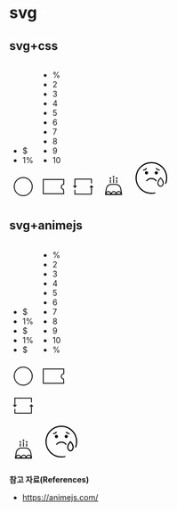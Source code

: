 # svg

## svg+css
<div class="css">
  <div class="cash">
    <div class="cash__group">
      <ul class="cash__list">
        <li class="cash__item">$</li>
        <li class="cash__item">1%</li>
      </ul>
    </div>
    <svg xmlns="http://www.w3.org/2000/svg" width="50" height="50" viewBox="0 0 50 50">
      <g fill="none" fill-rule="evenodd">
        <g stroke="#000" stroke-width="1.5">
          <g transform="translate(-32 -208) translate(29 208) translate(3)">
            <circle cx="25" cy="25" r="16.214"/>
          </g>
        </g>
      </g>
    </svg>
  </div>

  <div class="coupon">
    <div class="coupon__group">
      <ul class="coupon__list">
        <li class="coupon__item">%</li>
        <li class="coupon__item">2</li>
        <li class="coupon__item">3</li>
        <li class="coupon__item">4</li>
        <li class="coupon__item">5</li>
        <li class="coupon__item">6</li>
        <li class="coupon__item">7</li>
        <li class="coupon__item">8</li>
        <li class="coupon__item">9</li>
        <li class="coupon__item">10</li>
      </ul>
    </div>
    <svg xmlns="http://www.w3.org/2000/svg" width="50" height="50" viewBox="0 0 50 50">
      <g fill="none" fill-rule="evenodd">
        <g>
          <path stroke="#000" stroke-width="1.5" d="M37.643.75v8.384c-1.184.13-2.184.594-2.933 1.264-.97.868-1.531 2.089-1.531 3.441 0 1.317.533 2.509 1.396 3.372.703.703 1.625 1.188 2.655 1.343h0l.374 7.482H.75V.75h36.893z" transform="translate(-114 -208) translate(111 208) translate(3) translate(6.25 11.607)"/>
        </g>
      </g>
    </svg>
  </div>

  <svg xmlns="http://www.w3.org/2000/svg" width="50" height="50" viewBox="0 0 50 50">
    <g class="icon-re" fill="none" fill-rule="evenodd">
      <g stroke="#000" stroke-width="1.5">
        <g>
          <path d="M32.58 7.566L32.58 0 2.818 0 2.818 14.881" transform="translate(-196 -208) translate(193 208) translate(3) translate(7.124 11.607)"/>
          <path d="M5.637 14.723L2.818 11.905 0 14.723" transform="translate(-196 -208) translate(193 208) translate(3) translate(7.124 11.607) rotate(-180 2.818 13.314)"/>
        </g>
        <g>
          <path d="M32.58 7.566L32.58 0 2.818 0 2.818 14.881" transform="translate(-196 -208) translate(193 208) translate(3) translate(7.124 11.607) rotate(180 17.7 13.393)"/>
          <path d="M5.637 14.723L2.818 11.905 0 14.723" transform="translate(-196 -208) translate(193 208) translate(3) translate(7.124 11.607) rotate(180 17.7 13.393) rotate(-180 2.818 13.314)"/>
        </g>
      </g>
    </g>
  </svg>

  <svg xmlns="http://www.w3.org/2000/svg" width="50" height="50" viewBox="0 0 50 50">
    <g fill="none" fill-rule="evenodd">
      <g stroke="#000" stroke-width="1.5">
        <path d="M19.275.75c2.276 0 4.383.828 6.01 2.218 1.626 1.39 2.772 3.343 3.127 5.591h0l1.623 10.294H.878L2.5 8.56c.354-2.248 1.5-4.2 3.127-5.59C7.255 1.578 9.362.75 11.638.75h0z" transform="translate(-278 -208) translate(275 208) translate(3) translate(9.99 20.129)"/>
        <g>
          <path d="M4.464 0C6.93 0 8.93 2.398 8.93 5.357h0H0C0 2.398 1.999 0 4.464 0zm18.75 0c2.466 0 4.465 2.398 4.465 5.357h0-8.929C18.75 2.398 20.749 0 23.214 0zm-8.928 0c2.465 0 4.464 2.398 4.464 5.357h0-8.929c0-2.959 2-5.357 4.465-5.357z" transform="translate(-278 -208) translate(275 208) translate(3) translate(9.99 20.129) translate(1.617 13.532)"/>
        </g>
      </g>
      <g transform="translate(-278 -208) translate(275 208) translate(3) translate(18.284 5.804)">
        <path stroke="#000" stroke-width="1.5" d="M1.433 12.817L1.433 7.154M7.163 12.817L7.163 4.292M12.893 12.817L12.893 7.154"/>
        <ellipse class="icon-birth1" cx="1.433" cy="4.292" fill="#000" rx="1.433" ry="1.431" transform="matrix(1 0 0 -1 0 8.585)"/>
        <ellipse class="icon-birth2" cx="7.163" cy="1.431" fill="#000" rx="1.433" ry="1.431" transform="matrix(1 0 0 -1 0 2.862)"/>
        <ellipse class="icon-birth3" cx="12.893" cy="4.292" fill="#000" rx="1.433" ry="1.431" transform="matrix(1 0 0 -1 0 8.585)"/>
      </g>
    </g>
  </svg>

  <svg xmlns="http://www.w3.org/2000/svg" width="80" height="80" viewBox="0 0 80 80">
    <g fill="none" fill-rule="evenodd">
      <g class="icon-tear">
        <path stroke="#000" stroke-width="2" d="M50.05 46.508c0 3.977-2.68 7.201-5.985 7.201-3.306 0-5.985-3.224-5.985-7.202 0-5.538 5.985-11.335 5.985-11.335s5.986 5.797 5.986 11.336z" transform="translate(-140 -170) translate(10 170) translate(130) translate(12 12)"/>
      </g>
      <path stroke="#000" stroke-width="2" d="M34.646 54.153c-2.267.604-4.649.926-7.106.926C12.33 55.079 0 42.749 0 27.539 0 12.329 12.33 0 27.54 0c15.209 0 27.539 12.329 27.539 27.539 0 3.684-.724 7.2-2.037 10.413" transform="translate(-140 -170) translate(10 170) translate(130) translate(12 12)"/>
      <path fill="#000" d="M21.574 18.373c0 1.583-1.283 2.865-2.866 2.865-1.582 0-2.865-1.282-2.865-2.865 0-1.582 1.283-2.865 2.865-2.865 1.583 0 2.866 1.283 2.866 2.865M39.236 18.373c0 1.583-1.283 2.865-2.865 2.865-1.583 0-2.866-1.282-2.866-2.865 0-1.582 1.283-2.865 2.866-2.865 1.582 0 2.865 1.283 2.865 2.865" transform="translate(-140 -170) translate(10 170) translate(130) translate(12 12)"/>
      <path stroke="#000" stroke-width="2" d="M36.371 32.993s-3.029-4.428-8.826-4.428c-5.797 0-8.826 4.428-8.826 4.428M19.002 10.073s-2.549 3.104-6.318 3.436M36.077 10.073s2.55 3.104 6.318 3.436" transform="translate(-140 -170) translate(10 170) translate(130) translate(12 12)"/>
    </g>
  </svg>
</div>

## svg+animejs
<div class="animejs">
  <div class="cash">
    <div class="cash__group">
      <ul class="cash__list">
        <li class="cash__item">$</li>
        <li class="cash__item">1%</li>
        <li class="cash__item">$</li>
        <li class="cash__item">1%</li>
        <li class="cash__item">$</li>
      </ul>
    </div>
    <svg xmlns="http://www.w3.org/2000/svg" width="50" height="50" viewBox="0 0 50 50">
      <g fill="none" fill-rule="evenodd">
        <g stroke="#000" stroke-width="1.5">
          <g transform="translate(-32 -208) translate(29 208) translate(3)">
            <circle cx="25" cy="25" r="16.214"/>
          </g>
        </g>
      </g>
    </svg>
  </div>

  <div class="coupon">
    <div class="coupon__group">
      <ul class="coupon__list">
        <li class="coupon__item">%</li>
        <li class="coupon__item">2</li>
        <li class="coupon__item">3</li>
        <li class="coupon__item">4</li>
        <li class="coupon__item">5</li>
        <li class="coupon__item">6</li>
        <li class="coupon__item">7</li>
        <li class="coupon__item">8</li>
        <li class="coupon__item">9</li>
        <li class="coupon__item">10</li>
        <li class="coupon__item">%</li>
      </ul>
    </div>
    <svg xmlns="http://www.w3.org/2000/svg" width="50" height="50" viewBox="0 0 50 50">
      <g fill="none" fill-rule="evenodd">
        <g>
          <path stroke="#000" stroke-width="1.5" d="M37.643.75v8.384c-1.184.13-2.184.594-2.933 1.264-.97.868-1.531 2.089-1.531 3.441 0 1.317.533 2.509 1.396 3.372.703.703 1.625 1.188 2.655 1.343h0l.374 7.482H.75V.75h36.893z" transform="translate(-114 -208) translate(111 208) translate(3) translate(6.25 11.607)"/>
        </g>
      </g>
    </svg>
  </div>

  <div class="icon-re">
    <svg xmlns="http://www.w3.org/2000/svg" width="50" height="50" viewBox="0 0 50 50">
      <g fill="none" fill-rule="evenodd">
        <g stroke="#000" stroke-width="1.5">
          <g>
            <path d="M32.58 7.566L32.58 0 2.818 0 2.818 14.881" transform="translate(-196 -208) translate(193 208) translate(3) translate(7.124 11.607)"/>
            <path d="M5.637 14.723L2.818 11.905 0 14.723" transform="translate(-196 -208) translate(193 208) translate(3) translate(7.124 11.607) rotate(-180 2.818 13.314)"/>
          </g>
          <g>
            <path d="M32.58 7.566L32.58 0 2.818 0 2.818 14.881" transform="translate(-196 -208) translate(193 208) translate(3) translate(7.124 11.607) rotate(180 17.7 13.393)"/>
            <path d="M5.637 14.723L2.818 11.905 0 14.723" transform="translate(-196 -208) translate(193 208) translate(3) translate(7.124 11.607) rotate(180 17.7 13.393) rotate(-180 2.818 13.314)"/>
          </g>
        </g>
      </g>
    </svg>
  </div>

  <svg xmlns="http://www.w3.org/2000/svg" width="50" height="50" viewBox="0 0 50 50">
    <g fill="none" fill-rule="evenodd">
      <g stroke="#000" stroke-width="1.5">
        <path d="M19.275.75c2.276 0 4.383.828 6.01 2.218 1.626 1.39 2.772 3.343 3.127 5.591h0l1.623 10.294H.878L2.5 8.56c.354-2.248 1.5-4.2 3.127-5.59C7.255 1.578 9.362.75 11.638.75h0z" transform="translate(-278 -208) translate(275 208) translate(3) translate(9.99 20.129)"/>
        <g>
          <path d="M4.464 0C6.93 0 8.93 2.398 8.93 5.357h0H0C0 2.398 1.999 0 4.464 0zm18.75 0c2.466 0 4.465 2.398 4.465 5.357h0-8.929C18.75 2.398 20.749 0 23.214 0zm-8.928 0c2.465 0 4.464 2.398 4.464 5.357h0-8.929c0-2.959 2-5.357 4.465-5.357z" transform="translate(-278 -208) translate(275 208) translate(3) translate(9.99 20.129) translate(1.617 13.532)"/>
        </g>
      </g>
      <g class="icon-birth" transform="translate(-278 -208) translate(275 208) translate(3) translate(18.284 5.804)">
        <path stroke="#000" stroke-width="1.5" d="M1.433 12.817L1.433 7.154M7.163 12.817L7.163 4.292M12.893 12.817L12.893 7.154"/>
        <ellipse cx="1.433" cy="4.292" fill="#000" rx="1.433" ry="1.431" transform="matrix(1 0 0 -1 0 8.585)"/>
        <ellipse cx="7.163" cy="1.431" fill="#000" rx="1.433" ry="1.431" transform="matrix(1 0 0 -1 0 2.862)"/>
        <ellipse cx="12.893" cy="4.292" fill="#000" rx="1.433" ry="1.431" transform="matrix(1 0 0 -1 0 8.585)"/>
      </g>
    </g>
  </svg>

  <svg xmlns="http://www.w3.org/2000/svg" width="80" height="80" viewBox="0 0 80 80">
    <g fill="none" fill-rule="evenodd">
      <g class="icon-tear" cx="100" cy="100">
        <path stroke="#000" stroke-width="2" d="m 60.798656,49.645357 c 0,3.453535 -2.161767,6.253183 -4.827677,6.253183 -2.666718,0 -4.827678,-2.799648 -4.827678,-6.254051 0,-4.809072 4.827678,-9.843053 4.827678,-9.843053 0,0 4.828484,5.033981 4.828484,9.843921 z"/>
      </g>
      <path stroke="#000" stroke-width="2" d="M34.646 54.153c-2.267.604-4.649.926-7.106.926C12.33 55.079 0 42.749 0 27.539 0 12.329 12.33 0 27.54 0c15.209 0 27.539 12.329 27.539 27.539 0 3.684-.724 7.2-2.037 10.413" transform="translate(-140 -170) translate(10 170) translate(130) translate(12 12)"/>
      <path fill="#000" d="M21.574 18.373c0 1.583-1.283 2.865-2.866 2.865-1.582 0-2.865-1.282-2.865-2.865 0-1.582 1.283-2.865 2.865-2.865 1.583 0 2.866 1.283 2.866 2.865M39.236 18.373c0 1.583-1.283 2.865-2.865 2.865-1.583 0-2.866-1.282-2.866-2.865 0-1.582 1.283-2.865 2.866-2.865 1.582 0 2.865 1.283 2.865 2.865" transform="translate(-140 -170) translate(10 170) translate(130) translate(12 12)"/>
      <path stroke="#000" stroke-width="2" d="M36.371 32.993s-3.029-4.428-8.826-4.428c-5.797 0-8.826 4.428-8.826 4.428M19.002 10.073s-2.549 3.104-6.318 3.436M36.077 10.073s2.55 3.104 6.318 3.436" transform="translate(-140 -170) translate(10 170) translate(130) translate(12 12)"/>
    </g>
  </svg>
</div>

**참고 자료(References)**
* <https://animejs.com/>

<script>
import anime from 'animejs/lib/anime.es.js';
export default {
  name: 'svg',
  mounted() {
    this.cash();
    this.coupon();
    this.re();
    this.birth();
    this.tear();
  },
  methods: {
    cash() {
      const cashList = '.animejs .cash__list';
      const cashItemsClone = (e) => {
        const element = document.querySelector(e);
        const items = element.childNodes;
        Array.prototype.forEach.call(items, (item) => {
          let itemsClone = item.cloneNode(true);
          element.appendChild(itemsClone);
        });
      };
      cashItemsClone(cashList);
    },
    coupon() {
      const couponList = '.animejs .coupon__list';
      const couponItemsClone = (e) => {
        const element = document.querySelector(e);
        const items = element.childNodes;
        Array.prototype.forEach.call(items, (item) => {
          let itemsClone = item.cloneNode(true);
          element.appendChild(itemsClone);
        });
      };
      couponItemsClone(couponList);
      // const couponPos = [
      //   { translateY: 0 },
      //   { translateY: -23 },
      //   { translateY: -46 },
      //   { translateY: -69 },
      //   { translateY: -92 },
      //   { translateY: -115 },
      //   { translateY: -138 },
      //   { translateY: -161 },
      //   { translateY: -184 },
      //   { translateY: -207 },
      //   { translateY: -230 },
      //   { translateY: -253 },
      //   { translateY: -276 },
      //   { translateY: -299 },
      //   { translateY: -322 },
      //   { translateY: -345 },
      //   { translateY: -368 },
      //   { translateY: -391 },
      //   { translateY: -414 },
      //   { translateY: -437 },
      //   { translateY: -460 },
      //   { translateY: -483 },
      // ];
      // anime({
      //   targets: couponList,
      //   duration: 1500,
      //   loop: true,
      //   easing: 'cubicBezier(0, 0.63, 1, 1)',
      //   endDelay: 2000,
      //   keyframes: couponPos,
      // });
    },
    re() {
      anime({
        targets: '.animejs .icon-re',
        rotate: -180,
        duration: 1000,
        loop: true,
        easing: 'easeInExpo',
        endDelay: 2000,
      });
    },
    birth() {
      anime({
        targets: '.animejs .icon-birth ellipse',
        cy: (e) => {
          return Number(e.cy.animVal.valueAsString) + 1;
        },
        duration: 100,
        loop: true,
        easing: (el, i, total) => {
          return (t) => {
            return Math.pow(Math.sin(t * (i + 1)), total);
          }
        },
      });
    },
    tear() {
      anime({
        targets: '.animejs .icon-tear path',
        d: 'm 62.05,58.602118 c 0,3.977 -2.68,7.201 -5.985,7.201 -3.306,0 -5.985,-3.224 -5.985,-7.202 0,-5.538 5.985,-11.335 5.985,-11.335 0,0 5.986,5.797 5.986,11.336 z',
        duration: 500,
        endDelay: 200,
        loop: true,
        easing: 'easeInOutBack',
      });
    }
  }
}
</script>
<style lang="less">
  @couponTranslateZ: translateZ(33px);
  .css {
    .cash {
      display: inline-block;
      position: relative;

      &__group {
        position: absolute;
        top: 10px;
        left: 10px;
        width: 30px;
        height: 30px;
        overflow: hidden;
      }

      &__list {
        animation: anime-cash 3s cubic-bezier(0.6, 0.48, 0.59, 0.94) infinite;
        transform-style: preserve-3d;
        position: absolute;
        top: 0;
        left: 0;
        border-radius: 50%;
        width: 30px;
        height: 30px;
        margin: 0;
        padding: 0;
        background-color: #fff;
        list-style: none;
        user-select: none;
      }

      &__item {
        position: absolute;
        top: 0;
        left: 0;
        width: 30px;
        height: 30px;
        text-align: center;

        &:nth-child(1) {
          transform: rotateX(0) translateZ(32px);
        }
        &:nth-child(2) {
          transform: rotateX(180deg) translateZ(32px);
        }
      }
    }

    .coupon {
      display: inline-block;
      position: relative;

      &__group {
        position: absolute;
        top: 14px;
        left: 8px;
        width: 30px;
        height: 23px;
        overflow: hidden;
      }

      &__list {
        animation: anime-coupon 3s cubic-bezier(0, 0.63, 1, 1) infinite;
        /* transform-style: preserve-3d; */
        position: absolute;
        top: 0;
        left: 0;
        width: 30px;
        height: 23px;
        margin: 0;
        padding: 0;
        background-color: #fff;
        list-style: none;
        user-select: none;
      }

      &__item {
        position: absolute;
        top: 0;
        left: 0;
        width: 33px;
        height: 23px;
        color: #000;
        font-size: 18px;
        font-family: Gotham-Medium, Gotham;
        line-height: 21px;
        text-align: center;

        &:nth-child(1) {
          transform: rotateX(0) @couponTranslateZ;
        }
        &:nth-child(2) {
          transform: rotateX(36deg) @couponTranslateZ;
        }
        &:nth-child(3) {
          transform: rotateX(72deg) @couponTranslateZ;
        }
        &:nth-child(4) {
          transform: rotateX(108deg) @couponTranslateZ;
        }
        &:nth-child(5) {
          transform: rotateX(144deg) @couponTranslateZ;
        }
        &:nth-child(6) {
          transform: rotateX(180deg) @couponTranslateZ;
        }
        &:nth-child(7) {
          transform: rotateX(216deg) @couponTranslateZ;
        }
        &:nth-child(8) {
          transform: rotateX(252deg) @couponTranslateZ;
        }
        &:nth-child(9) {
          transform: rotateX(288deg) @couponTranslateZ;
        }
        &:nth-child(10) {
          transform: rotateX(324deg) @couponTranslateZ;
        }
      }
    }

    .icon-re {
      animation: anime-re 2s cubic-bezier(0.57, 0, 0.75, 0.72) infinite;
      transform-origin: center;
    }

    .icon-birth1 {
      animation: anime-birth-up .1s ease infinite;
    }
    .icon-birth2 {
      animation: anime-birth-down .1s ease infinite;
    }
    .icon-birth3 {
      animation: anime-birth-up .1s ease infinite;
    }

    .icon-tear {
      animation: anime-tear .7s ease-in infinite;
      transform-origin: top;
    }
  }

  @keyframes anime-cash {
    0%, 55% {
      transform: rotateX(0deg);
    }
    60% {
      transform: rotateX(-180deg);
    }
    80% {
      transform: rotateX(-505deg);
    }
    90% {
      transform: rotateX(-535deg);
    }
    100% {
      transform: rotateX(-540deg);
    }
  }

  @keyframes anime-coupon {
    0%, 45% {
      transform: rotateX(0deg);
    }
    70%{
      transform: rotateX(-1380deg);
    }
    80%{
      transform: rotateX(-1420deg);
    }
    90%{
      transform: rotateX(-1435deg);
    }
    100% {
      transform: rotateX(-1440deg);
    }
  }

  @keyframes anime-re {
    from, 80% {
      transform: rotate(0deg);
    }
    to {
      transform: rotate(-180deg);
    }
  }

  @keyframes anime-birth-up {
    from {
      transform: translateY(-1px);
    }
    to {
      transform: translateY(0);
    }
  }

  @keyframes anime-birth-down {
    from {
      transform: translateY(1px);
    }
    to {
      transform: translateY(0);
    }
  }

  @keyframes anime-tear {
    from {
      transform: scale(.8) translate(4px, 2px);
    }
    85%, to {
      transform: scale(1) translate(0, 0);
    }
  }

  .animejs {
    .cash {
      display: inline-block;
      position: relative;

      &__group {
        position: absolute;
        top: 10px;
        left: 10px;
        border-radius: 50%;
        width: 30px;
        height: 30px;
        overflow: hidden;
      }

      &__list {
        animation: animejs-cash 4s cubic-bezier(0.6, 0.48, 0.59, 0.94) infinite;
        position: absolute;
        top: 0;
        left: 0;
        border-radius: 50%;
        width: 30px;
        height: 30px;
        margin: 0;
        padding: 0;
        background-color: #fff;
        list-style: none;
        user-select: none;
      }

      &__item {
        position: absolute;
        top: 0;
        left: 0;
        width: 30px;
        height: 30px;
        text-align: center;

        .cash-loop(10);
        .cash-loop(@n, @i: 1) when (@i =< @n) {
          &:nth-child(@{i}) {
            transform: translateY(0px + ((@i - 1) * 30));
          }
          .cash-loop(@n, (@i + 1));
        }
      }
    }

    .coupon {
      display: inline-block;
      position: relative;

      &__group {
        position: absolute;
        top: 14px;
        left: 8px;
        width: 30px;
        height: 23px;
        overflow: hidden;
      }

      &__list {
        animation: animejs-coupon 3s cubic-bezier(0, 0.63, 1, 1) infinite;
        position: absolute;
        top: 0;
        left: 0;
        width: 30px;
        height: 23px;
        margin: 0;
        padding: 0;
        background-color: #fff;
        list-style: none;
        user-select: none;
      }

      &__item {
        position: absolute;
        top: 0;
        left: 0;
        width: 33px;
        height: 23px;
        color: #000;
        font-size: 18px;
        font-family: Gotham-Medium, Gotham;
        line-height: 21px;
        text-align: center;

        .coupon-loop(22);
        .coupon-loop(@n, @i: 1) when (@i =< @n) {
          &:nth-child(@{i}) {
            transform: translateY(0px + ((@i - 1) * 23));
          }
          .coupon-loop(@n, (@i + 1));
        }
      }
    }

    .icon-re {
      display: flex;
      flex-wrap: wrap;
      align-items: center;
      justify-content: center;
      width: 50px;
      height: 50px;
    }

    @keyframes animejs-cash {
      0%, 25% {
        transform: translateY(0);
      }
      70% {
        transform: translateY(-240px);
      }
      90% {
        transform: translateY(-265px);
      }
      100% {
        transform: translateY(-270px);
      }
    }

    @keyframes animejs-coupon {
      0%, 45% {
        transform: translateY(0);
      }
      70%{
        transform: translateY(-448px);
      }
      80%{
        transform: translateY(-468px);
      }
      90%{
        transform: translateY(-478px);
      }
      100% {
        transform: translateY(-483px);
      }
    }
  }
</style>